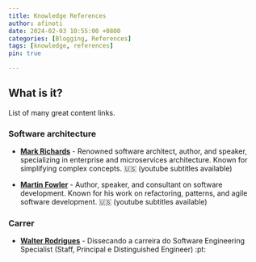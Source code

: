 ```yaml
---
title: Knowledge References
author: afinoti
date: 2024-02-03 10:55:00 +0800
categories: [Blogging, References]
tags: [knowledge, references]
pin: true

---
```


## What is it?

List of many great content links.

### Software architecture


- [**Mark Richards**](https://www.developertoarchitect.com/lessons) - Renowned software architect, author, and speaker, specializing in enterprise and microservices architecture. Known for simplifying complex concepts. :us: (youtube subtitles available)

- [**Martin Fowler**](https://martinfowler.com/) - Author, speaker, and consultant on software development. Known for his work on refactoring, patterns, and agile software development. :us: (youtube subtitles available)


### Carrer

- [**Walter Rodrigues**](https://www.linkedin.com/pulse/dissecando-carreira-do-software-engineering-staff-e-walter-rodrigues/) - Dissecando a carreira do Software Engineering Specialist (Staff, Principal e Distinguished Engineer) :pt:
